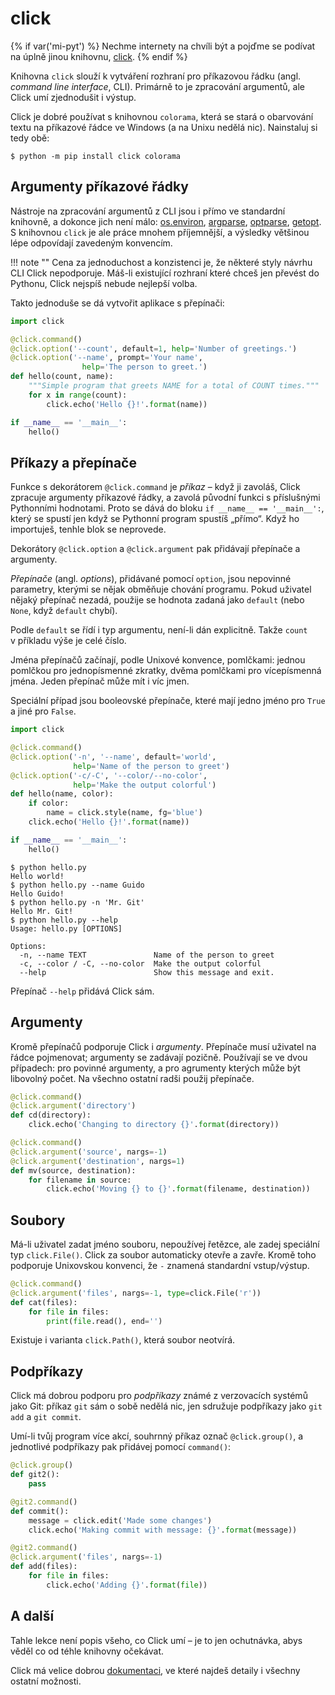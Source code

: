 click
=====

{% if var('mi-pyt') %}
Nechme internety na chvíli být a pojďme se podívat na úplně jinou knihovnu,
[click](http://click.pocoo.org/5/).
{% endif %}

Knihovna `click` slouží k vytváření rozhraní pro příkazovou řádku
(angl. *command line interface*, CLI).
Primárně to je zpracování argumentů, ale Click umí zjednodušit i výstup.

Click je dobré používat s knihovnou `colorama`, která se stará o obarvování
textu na příkazové řádce ve Windows (a na Unixu nedělá nic).
Nainstaluj si tedy obě:

```console
$ python -m pip install click colorama
```


## Argumenty příkazové řádky

Nástroje na zpracování argumentů z CLI jsou i přímo ve standardní knihovně,
a dokonce jich není málo: [os.environ], [argparse], [optparse], [getopt].
S knihovnou `click` je ale práce mnohem příjemnější, a výsledky většinou
lépe odpovídají zavedeným konvencím.

!!! note ""
    Cena za jednoduchost a konzistenci je, že některé styly návrhu CLI Click
    nepodporuje.
    Máš-li existující rozhraní které chceš jen převést do Pythonu,
    Click nejspíš nebude nejlepší volba.

[os.environ]: https://docs.python.org/3/library/os.html#os.environ
[argparse]: https://docs.python.org/3/library/argparse.html
[optparse]: https://docs.python.org/3/library/optparse.html
[getopt]: https://docs.python.org/3/library/getopt.html

Takto jednoduše se dá vytvořit aplikace s přepínači:

```python
import click

@click.command()
@click.option('--count', default=1, help='Number of greetings.')
@click.option('--name', prompt='Your name',
                help='The person to greet.')
def hello(count, name):
    """Simple program that greets NAME for a total of COUNT times."""
    for x in range(count):
        click.echo('Hello {}!'.format(name))

if __name__ == '__main__':
    hello()
```


## Příkazy a přepínače

Funkce s dekorátorem `@click.command` je *příkaz* – když ji zavoláš,
Click zpracuje argumenty příkazové řádky, a zavolá původní funkci
s příslušnými Pythonními hodnotami.
Proto se dává do bloku `if __name__ == '__main__':`, který se spustí jen
když se Pythonní program spustíš „přímo“.
Když ho importuješ, tenhle blok se neprovede.

Dekorátory `@click.option` a `@click.argument` pak přidávají přepínače
a argumenty.

*Přepínače* (angl. *options*), přidávané pomocí `option`, jsou nepovinné
parametry, kterými se nějak obměňuje chování programu.
Pokud uživatel nějaký přepínač nezadá, použije se hodnota zadaná jako `default`
(nebo `None`, když `default` chybí).

Podle `default` se řídí i typ argumentu, není-li dán explicitně.
Takže `count` v příkladu výše je celé číslo.

Jména přepínačů začínají, podle Unixové konvence, pomlčkami: jednou pomlčkou
pro jednopísmenné zkratky, dvěma pomlčkami pro vícepísmenná jména.
Jeden přepínač může mít i víc jmen.

Speciální případ jsou booleovské přepínače, které mají jedno jméno
pro `True` a jiné pro `False`.

```python
import click

@click.command()
@click.option('-n', '--name', default='world',
              help='Name of the person to greet')
@click.option('-c/-C', '--color/--no-color',
              help='Make the output colorful')
def hello(name, color):
    if color:
        name = click.style(name, fg='blue')
    click.echo('Hello {}!'.format(name))

if __name__ == '__main__':
    hello()
```

```console
$ python hello.py
Hello world!
$ python hello.py --name Guido
Hello Guido!
$ python hello.py -n 'Mr. Git'
Hello Mr. Git!
$ python hello.py --help
Usage: hello.py [OPTIONS]

Options:
  -n, --name TEXT               Name of the person to greet
  -c, --color / -C, --no-color  Make the output colorful
  --help                        Show this message and exit.
```

Přepínač `--help` přidává Click sám.


## Argumenty

Kromě přepínačů podporuje Click i *argumenty*.
Přepínače musí uživatel na řádce pojmenovat; argumenty se zadávají pozičně.
Používají se ve dvou případech: pro povinné argumenty, a pro agrumenty kterých
může být libovolný počet.
Na všechno ostatní radši použij přepínače.

```python
@click.command()
@click.argument('directory')
def cd(directory):
    click.echo('Changing to directory {}'.format(directory))

@click.command()
@click.argument('source', nargs=-1)
@click.argument('destination', nargs=1)
def mv(source, destination):
    for filename in source:
        click.echo('Moving {} to {}'.format(filename, destination))
```


## Soubory

Má-li uživatel zadat jméno souboru, nepoužívej řetězce, ale zadej speciální typ
`click.File()`.
Click za soubor automaticky otevře a zavře.
Kromě toho podporuje Unixovskou konvenci, že `-` znamená standardní
vstup/výstup.

```python
@click.command()
@click.argument('files', nargs=-1, type=click.File('r'))
def cat(files):
    for file in files:
        print(file.read(), end='')
```

Existuje i varianta `click.Path()`, která soubor neotvírá.


## Podpříkazy

Click má dobrou podporu pro *podpříkazy* známé z verzovacích systémů jako Git:
příkaz `git` sám o sobě nedělá nic, jen sdružuje podpříkazy jako `git add`
a `git commit`.

Umí-li tvůj program více akcí, souhrnný příkaz označ `@click.group()`,
a jednotlivé podpříkazy pak přidávej pomocí `command()`:

```python
@click.group()
def git2():
    pass

@git2.command()
def commit():
    message = click.edit('Made some changes')
    click.echo('Making commit with message: {}'.format(message))

@git2.command()
@click.argument('files', nargs=-1)
def add(files):
    for file in files:
        click.echo('Adding {}'.format(file))
```


## A další

Tahle lekce není popis všeho, co Click umí – je to jen ochutnávka, abys věděl
co od téhle knihovny očekávat.

Click má velice dobrou [dokumentaci], ve které najdeš detaily i všechny ostatní
možnosti.

[dokumentaci]: http://click.pocoo.org/5/

